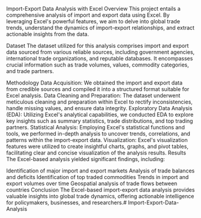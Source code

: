 Import-Export Data Analysis with Excel
Overview
This project entails a comprehensive analysis of import and export data using Excel. By leveraging Excel's powerful features, we aim to delve into global trade trends, understand the dynamics of import-export relationships, and extract actionable insights from the data.

Dataset
The dataset utilized for this analysis comprises import and export data sourced from various reliable sources, including government agencies, international trade organizations, and reputable databases. It encompasses crucial information such as trade volumes, values, commodity categories, and trade partners.

Methodology
Data Acquisition: We obtained the import and export data from credible sources and compiled it into a structured format suitable for Excel analysis.
Data Cleaning and Preparation: The dataset underwent meticulous cleaning and preparation within Excel to rectify inconsistencies, handle missing values, and ensure data integrity.
Exploratory Data Analysis (EDA): Utilizing Excel's analytical capabilities, we conducted EDA to explore key insights such as summary statistics, trade distributions, and top trading partners.
Statistical Analysis: Employing Excel's statistical functions and tools, we performed in-depth analysis to uncover trends, correlations, and patterns within the import-export data.
Visualization: Excel's visualization features were utilized to create insightful charts, graphs, and pivot tables, facilitating clear and concise visualization of the analysis results.
Results
The Excel-based analysis yielded significant findings, including:

Identification of major import and export markets
Analysis of trade balances and deficits
Identification of top traded commodities
Trends in import and export volumes over time
Geospatial analysis of trade flows between countries
Conclusion
The Excel-based import-export data analysis provides valuable insights into global trade dynamics, offering actionable intelligence for policymakers, businesses, and researchers.# Import-Export-Data-Analysis
